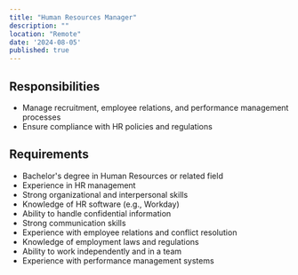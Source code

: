 ```yaml
---
title: "Human Resources Manager"
description: ""
location: "Remote"
date: '2024-08-05'
published: true
---
```


## Responsibilities
- Manage recruitment, employee relations, and performance management processes
- Ensure compliance with HR policies and regulations

## Requirements
- Bachelor's degree in Human Resources or related field
- Experience in HR management
- Strong organizational and interpersonal skills
- Knowledge of HR software (e.g., Workday)
- Ability to handle confidential information
- Strong communication skills
- Experience with employee relations and conflict resolution
- Knowledge of employment laws and regulations
- Ability to work independently and in a team
- Experience with performance management systems